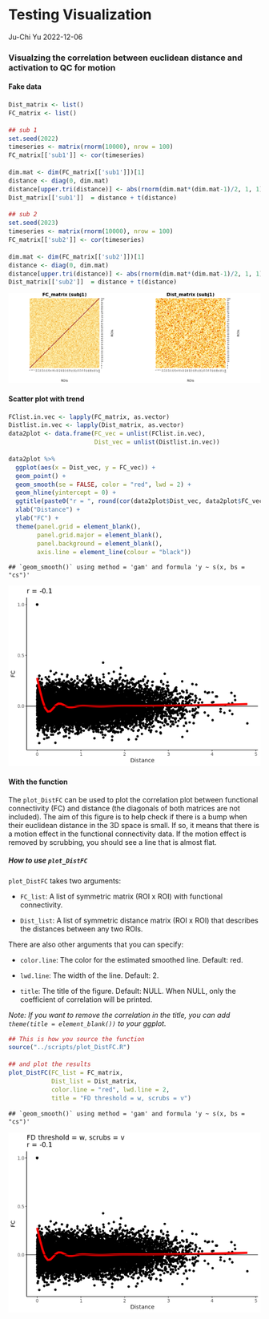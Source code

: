 Testing Visualization
================
Ju-Chi Yu
2022-12-06

### Visualzing the correlation between euclidean distance and activation to QC for motion

#### Fake data

``` r
Dist_matrix <- list()
FC_matrix <- list()

## sub 1
set.seed(2022)
timeseries <- matrix(rnorm(10000), nrow = 100)
FC_matrix[['sub1']] <- cor(timeseries)

dim.mat <- dim(FC_matrix[['sub1']])[1]
distance <- diag(0, dim.mat)
distance[upper.tri(distance)] <- abs(rnorm(dim.mat*(dim.mat-1)/2, 1, 1))
Dist_matrix[['sub1']]  = distance + t(distance)

## sub 2
set.seed(2023)
timeseries <- matrix(rnorm(10000), nrow = 100)
FC_matrix[['sub2']] <- cor(timeseries)

dim.mat <- dim(FC_matrix[['sub2']])[1]
distance <- diag(0, dim.mat)
distance[upper.tri(distance)] <- abs(rnorm(dim.mat*(dim.mat-1)/2, 1, 1))
Dist_matrix[['sub2']]  = distance + t(distance)
```

<img src="Testing-Visualization_files/figure-gfm/unnamed-chunk-2-1.png" width="50%" /><img src="Testing-Visualization_files/figure-gfm/unnamed-chunk-2-2.png" width="50%" />

#### Scatter plot with trend

``` r
FClist.in.vec <- lapply(FC_matrix, as.vector)
Distlist.in.vec <- lapply(Dist_matrix, as.vector)
data2plot <- data.frame(FC_vec = unlist(FClist.in.vec),
                        Dist_vec = unlist(Distlist.in.vec))

data2plot %>%
  ggplot(aes(x = Dist_vec, y = FC_vec)) +
  geom_point() +
  geom_smooth(se = FALSE, color = "red", lwd = 2) +
  geom_hline(yintercept = 0) +
  ggtitle(paste0("r = ", round(cor(data2plot$Dist_vec, data2plot$FC_vec), 2))) +
  xlab("Distance") +
  ylab("FC") +
  theme(panel.grid = element_blank(),
        panel.grid.major = element_blank(),
        panel.background = element_blank(),
        axis.line = element_line(colour = "black"))
```

    ## `geom_smooth()` using method = 'gam' and formula 'y ~ s(x, bs = "cs")'

![](Testing-Visualization_files/figure-gfm/unnamed-chunk-3-1.png)<!-- -->

#### With the function

The `plot_DistFC` can be used to plot the correlation plot between
functional connectivity (FC) and distance (the diagonals of both
matrices are not included). The aim of this figure is to help check if
there is a bump when their euclidean distance in the 3D space is small.
If so, it means that there is a motion effect in the functional
connectivity data. If the motion effect is removed by scrubbing, you
should see a line that is almost flat.

##### How to use `plot_DistFC`

`plot_DistFC` takes two arguments:

-   `FC_list`: A list of symmetric matrix (ROI x ROI) with functional
    connectivity.

-   `Dist_list`: A list of symmetric distance matrix (ROI x ROI) that
    describes the distances between any two ROIs.

There are also other arguments that you can specify:

-   `color.line`: The color for the estimated smoothed line. Default:
    red.

-   `lwd.line`: The width of the line. Default: 2.

-   `title`: The title of the figure. Default: NULL. When NULL, only the
    coefficient of correlation will be printed.

*Note: If you want to remove the correlation in the title, you can add
`theme(title = element_blank())` to your ggplot.*

``` r
## This is how you source the function
source("../scripts/plot_DistFC.R")

## and plot the results
plot_DistFC(FC_list = FC_matrix,
            Dist_list = Dist_matrix, 
            color.line = "red", lwd.line = 2,
            title = "FD threshold = w, scrubs = v")
```

    ## `geom_smooth()` using method = 'gam' and formula 'y ~ s(x, bs = "cs")'

![](Testing-Visualization_files/figure-gfm/unnamed-chunk-4-1.png)<!-- -->
